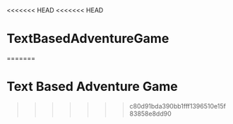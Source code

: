 <<<<<<< HEAD
<<<<<<< HEAD
# TextBasedAdventureGame
=======
# Text Based Adventure Game

>>>>>>> c80d91bda390bb1fff1396510e15f83858e8dd90
